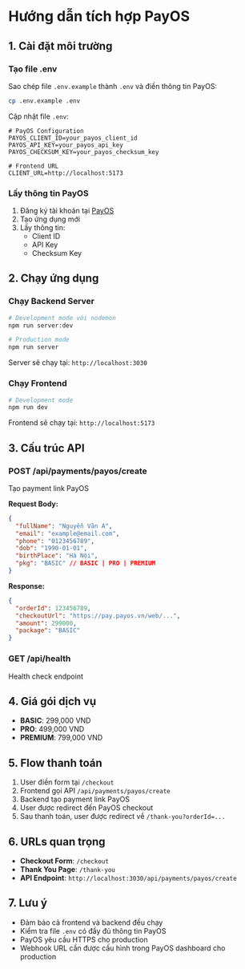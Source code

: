 # Hướng dẫn tích hợp PayOS

## 1. Cài đặt môi trường

### Tạo file .env
Sao chép file `.env.example` thành `.env` và điền thông tin PayOS:

```bash
cp .env.example .env
```

Cập nhật file `.env`:
```env
# PayOS Configuration
PAYOS_CLIENT_ID=your_payos_client_id
PAYOS_API_KEY=your_payos_api_key
PAYOS_CHECKSUM_KEY=your_payos_checksum_key

# Frontend URL
CLIENT_URL=http://localhost:5173
```

### Lấy thông tin PayOS
1. Đăng ký tài khoản tại [PayOS](https://payos.vn)
2. Tạo ứng dụng mới
3. Lấy thông tin:
   - Client ID
   - API Key
   - Checksum Key

## 2. Chạy ứng dụng

### Chạy Backend Server
```bash
# Development mode với nodemon
npm run server:dev

# Production mode
npm run server
```

Server sẽ chạy tại: `http://localhost:3030`

### Chạy Frontend
```bash
# Development mode
npm run dev
```

Frontend sẽ chạy tại: `http://localhost:5173`

## 3. Cấu trúc API

### POST /api/payments/payos/create
Tạo payment link PayOS

**Request Body:**
```json
{
  "fullName": "Nguyễn Văn A",
  "email": "example@email.com",
  "phone": "0123456789",
  "dob": "1990-01-01",
  "birthPlace": "Hà Nội",
  "pkg": "BASIC" // BASIC | PRO | PREMIUM
}
```

**Response:**
```json
{
  "orderId": 123456789,
  "checkoutUrl": "https://pay.payos.vn/web/...",
  "amount": 299000,
  "package": "BASIC"
}
```

### GET /api/health
Health check endpoint

## 4. Giá gói dịch vụ

- **BASIC**: 299,000 VND
- **PRO**: 499,000 VND  
- **PREMIUM**: 799,000 VND

## 5. Flow thanh toán

1. User điền form tại `/checkout`
2. Frontend gọi API `/api/payments/payos/create`
3. Backend tạo payment link PayOS
4. User được redirect đến PayOS checkout
5. Sau thanh toán, user được redirect về `/thank-you?orderId=...`

## 6. URLs quan trọng

- **Checkout Form**: `/checkout`
- **Thank You Page**: `/thank-you`
- **API Endpoint**: `http://localhost:3030/api/payments/payos/create`

## 7. Lưu ý

- Đảm bảo cả frontend và backend đều chạy
- Kiểm tra file `.env` có đầy đủ thông tin PayOS
- PayOS yêu cầu HTTPS cho production
- Webhook URL cần được cấu hình trong PayOS dashboard cho production
